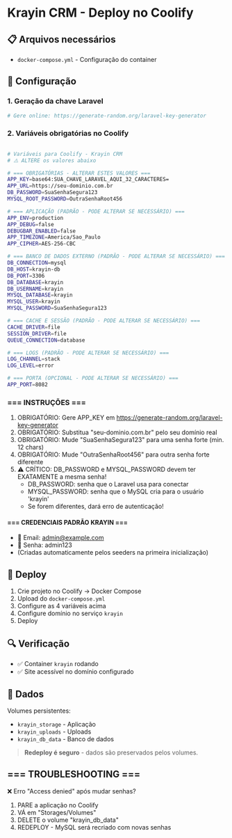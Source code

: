 # Krayin CRM - Deploy no Coolify

## 📋 Arquivos necessários

- `docker-compose.yml` - Configuração do container

## 🔧 Configuração

### 1. Geração da chave Laravel
```bash
# Gere online: https://generate-random.org/laravel-key-generator
```

### 2. Variáveis obrigatórias no Coolify
```bash

# Variáveis para Coolify - Krayin CRM
# ⚠️ ALTERE os valores abaixo

# === OBRIGATÓRIAS - ALTERAR ESTES VALORES ===
APP_KEY=base64:SUA_CHAVE_LARAVEL_AQUI_32_CARACTERES=
APP_URL=https://seu-dominio.com.br
DB_PASSWORD=SuaSenhaSegura123
MYSQL_ROOT_PASSWORD=OutraSenhaRoot456

# === APLICAÇÃO (PADRÃO - PODE ALTERAR SE NECESSÁRIO) ===
APP_ENV=production
APP_DEBUG=false
DEBUGBAR_ENABLED=false
APP_TIMEZONE=America/Sao_Paulo
APP_CIPHER=AES-256-CBC

# === BANCO DE DADOS EXTERNO (PADRÃO - PODE ALTERAR SE NECESSÁRIO) ===
DB_CONNECTION=mysql
DB_HOST=krayin-db
DB_PORT=3306
DB_DATABASE=krayin
DB_USERNAME=krayin
MYSQL_DATABASE=krayin
MYSQL_USER=krayin
MYSQL_PASSWORD=SuaSenhaSegura123

# === CACHE E SESSÃO (PADRÃO - PODE ALTERAR SE NECESSÁRIO) ===
CACHE_DRIVER=file
SESSION_DRIVER=file
QUEUE_CONNECTION=database

# === LOGS (PADRÃO - PODE ALTERAR SE NECESSÁRIO) ===
LOG_CHANNEL=stack
LOG_LEVEL=error

# === PORTA (OPCIONAL - PODE ALTERAR SE NECESSÁRIO) ===
APP_PORT=8082
```
### === INSTRUÇÕES ===
1. OBRIGATÓRIO: Gere APP_KEY em https://generate-random.org/laravel-key-generator
2. OBRIGATÓRIO: Substitua "seu-dominio.com.br" pelo seu domínio real
3. OBRIGATÓRIO: Mude "SuaSenhaSegura123" para uma senha forte (min. 12 chars)
4. OBRIGATÓRIO: Mude "OutraSenhaRoot456" para outra senha forte diferente
5. ⚠️ CRÍTICO: DB_PASSWORD e MYSQL_PASSWORD devem ter EXATAMENTE a mesma senha!
   - DB_PASSWORD: senha que o Laravel usa para conectar
   - MYSQL_PASSWORD: senha que o MySQL cria para o usuário 'krayin'
   - Se forem diferentes, dará erro de autenticação!
#### === CREDENCIAIS PADRÃO KRAYIN ===
   - 📧 Email: admin@example.com
   - 🔑 Senha: admin123
   - (Criadas automaticamente pelos seeders na primeira inicialização)

## 🚀 Deploy

1. Crie projeto no Coolify → Docker Compose
2. Upload do `docker-compose.yml`
3. Configure as 4 variáveis acima
4. Configure domínio no serviço `krayin`
5. Deploy

## 🔍 Verificação

- ✅ Container `krayin` rodando
- ✅ Site acessível no domínio configurado

## 💾 Dados

Volumes persistentes:
- `krayin_storage` - Aplicação
- `krayin_uploads` - Uploads  
- `krayin_db_data` - Banco de dados

> **Redeploy é seguro** - dados são preservados pelos volumes.

## === TROUBLESHOOTING ===
❌ Erro "Access denied" após mudar senhas?
1. PARE a aplicação no Coolify
2. VÁ em "Storages/Volumes" 
3. DELETE o volume "krayin_db_data"
4. REDEPLOY - MySQL será recriado com novas senhas

